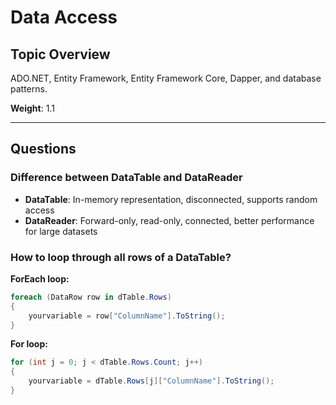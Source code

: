 # Data Access
<!-- File: interview-agent/technologies/csharp/questions/data-access.md -->

## Topic Overview
ADO.NET, Entity Framework, Entity Framework Core, Dapper, and database patterns.

**Weight**: 1.1

---

## Questions

### Difference between DataTable and DataReader
- **DataTable**: In-memory representation, disconnected, supports random access
- **DataReader**: Forward-only, read-only, connected, better performance for large datasets

### How to loop through all rows of a DataTable?

**ForEach loop:**
```csharp
foreach (DataRow row in dTable.Rows)
{
    yourvariable = row["ColumnName"].ToString();
}
```

**For loop:**
```csharp
for (int j = 0; j < dTable.Rows.Count; j++)
{
    yourvariable = dTable.Rows[j]["ColumnName"].ToString();
}
```
